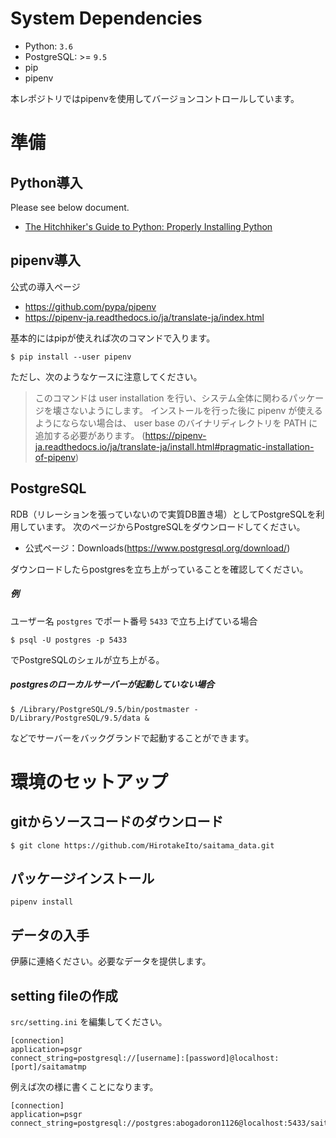 # System Dependencies
* Python: `3.6`
* PostgreSQL: >= `9.5`
* pip
* pipenv


本レポジトリではpipenvを使用してバージョンコントロールしています。

# 準備
## Python導入
Please see below document.

* [The Hitchhiker's Guide to Python: Properly Installing Python](https://docs.python-guide.org/starting/installation/)


## pipenv導入
公式の導入ページ
* https://github.com/pypa/pipenv
* https://pipenv-ja.readthedocs.io/ja/translate-ja/index.html

基本的にはpipが使えれば次のコマンドで入ります。
```
$ pip install --user pipenv
```
ただし、次のようなケースに注意してください。
> このコマンドは user installation を行い、システム全体に関わるパッケージを壊さないようにします。 インストールを行った後に pipenv が使えるようにならない場合は、 user base のバイナリディレクトリを PATH に追加する必要があります。
(https://pipenv-ja.readthedocs.io/ja/translate-ja/install.html#pragmatic-installation-of-pipenv)

## PostgreSQL
RDB（リレーションを張っていないので実質DB置き場）としてPostgreSQLを利用しています。
次のページからPostgreSQLをダウンロードしてください。

* 公式ページ：Downloads(https://www.postgresql.org/download/)

ダウンロードしたらpostgresを立ち上がっていることを確認してください。
##### 例
ユーザー名 `postgres` でポート番号 `5433` で立ち上げている場合
```
$ psql -U postgres -p 5433
```
でPostgreSQLのシェルが立ち上がる。

##### postgresのローカルサーバーが起動していない場合
```
$ /Library/PostgreSQL/9.5/bin/postmaster -D/Library/PostgreSQL/9.5/data &
```
などでサーバーをバックグランドで起動することができます。

# 環境のセットアップ
## gitからソースコードのダウンロード
```
$ git clone https://github.com/HirotakeIto/saitama_data.git
```
## パッケージインストール
```
pipenv install
```

## データの入手
伊藤に連絡ください。必要なデータを提供します。

## setting fileの作成
`src/setting.ini` を編集してください。

```
[connection]
application=psgr
connect_string=postgresql://[username]:[password]@localhost:[port]/saitamatmp
```

例えば次の様に書くことになります。

```
[connection]
application=psgr
connect_string=postgresql://postgres:abogadoron1126@localhost:5433/saitamatmp
```
